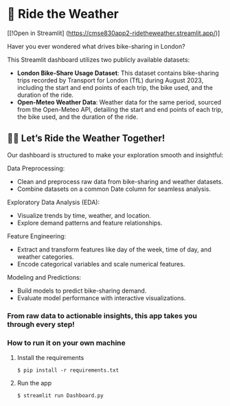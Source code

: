 # 🎈 Ride the Weather 

[[!Open in Streamlit] (https://cmse830app2-ridetheweather.streamlit.app/)]

Haver you ever wondered what drives bike-sharing in London? 

This Streamlit dashboard utilizes two publicly available datasets:

- **London Bike-Share Usage Dataset**: This dataset contains bike-sharing trips recorded by Transport for London (TfL) during August 2023, including the start and end points of each trip, the bike used, and the duration of the ride.
- **Open-Meteo Weather Data**: Weather data for the same period, sourced from the Open-Meteo API, detailing the start and end points of each trip, the bike used, and the duration of the ride.

## 🚴‍♂️ Let’s Ride the Weather Together!
Our dashboard is structured to make your exploration smooth and insightful:

Data Preprocessing:
- Clean and preprocess raw data from bike-sharing and weather datasets.
- Combine datasets on a common Date column for seamless analysis.

Exploratory Data Analysis (EDA):
- Visualize trends by time, weather, and location.
- Explore demand patterns and feature relationships.

Feature Engineering:
- Extract and transform features like day of the week, time of day, and weather categories.
- Encode categorical variables and scale numerical features.

Modeling and Predictions:
- Build models to predict bike-sharing demand.
- Evaluate model performance with interactive visualizations.

### From raw data to actionable insights, this app takes you through every step!




### How to run it on your own machine

1. Install the requirements

   ```
   $ pip install -r requirements.txt
   ```

2. Run the app

   ```
   $ streamlit run Dashboard.py
   ```

